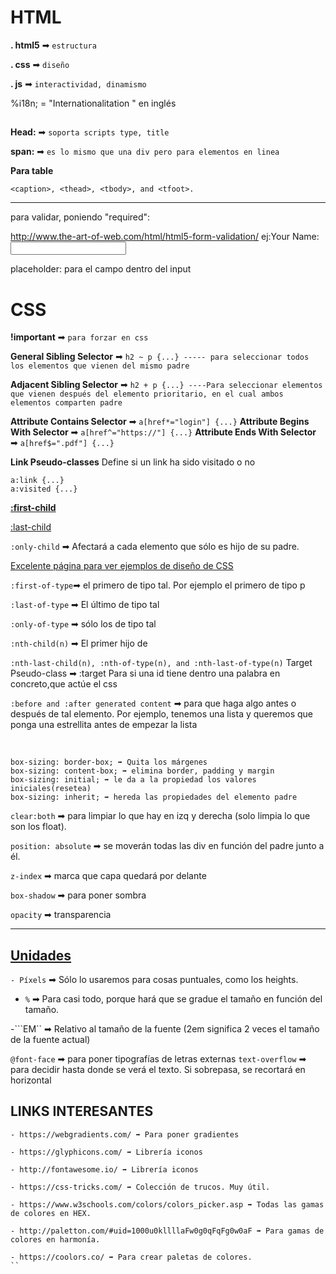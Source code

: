 <h1>HTML</h1>

**. html5** ➡ ```estructura```

**. css** ➡ ```diseño```

**. js** ➡ ```interactividad, dinamismo```







%i18n; = "Internationalitation " en inglés

##


**Head:** ➡ ```soporta scripts type, title``` 

**span:** ➡ ```es lo mismo que una div pero para elementos en linea```


**Para table**
```
<caption>, <thead>, <tbody>, and <tfoot>.
```



------


para validar, poniendo "required":

http://www.the-art-of-web.com/html/html5-form-validation/
ej:Your Name: <input type="text" name="name" required>


placeholder: para el campo dentro del input






<h1>CSS</h1>

**!important** ➡ ```para forzar en css```

**General Sibling Selector** ➡ ```h2 ~ p {...} ----- para seleccionar todos los elementos que vienen del mismo padre```

**Adjacent Sibling Selector** ➡ ```h2 + p {...} ----Para seleccionar elementos que vienen después del elemento prioritario, en el cual ambos elementos comparten padre```

**Attribute Contains Selector** ➡ ```a[href*="login"] {...}```
**Attribute Begins With Selector** ➡ ```a[href^="https://"] {...}```
**Attribute Ends With Selector** ➡ ```a[href$=".pdf"] {...}```




**Link Pseudo-classes**
Define si un link ha sido visitado o no 
```
a:link {...}
a:visited {...}
```


**<a href="https://www.w3schools.com/cssref/sel_firstchild.asp">:first-child</a>**


 <a href="https://www.w3schools.com/cssref/sel_last-child.asp">:last-child</a> 


```:only-child``` ➡ Afectará a cada elemento que sólo es hijo de su padre.


<a href="http://www.csszengarden.com/">Excelente página para ver ejemplos de diseño de CSS</a>



```:first-of-type```➡ el primero de tipo tal. Por ejemplo el primero de tipo p

```:last-of-type``` ➡ El último de tipo tal

```:only-of-type``` ➡ sólo los de tipo tal





```:nth-child(n)``` ➡ El primer hijo de

 ```:nth-last-child(n), :nth-of-type(n), and :nth-last-of-type(n)```
Target Pseudo-class ➡ :target Para si una id tiene dentro una palabra en concreto,que actúe el css



```:before and :after generated content``` ➡ para que haga algo antes o después de tal elemento. Por ejemplo, tenemos una lista y queremos que ponga una estrellita antes de empezar la lista 

</br>



```
box-sizing: border-box; ➡ Quita los márgenes
box-sizing: content-box; ➡ elimina border, padding y margin
box-sizing: initial; ➡ le da a la propiedad los valores iniciales(resetea)
box-sizing: inherit; ➡ hereda las propiedades del elemento padre
```

```clear:both``` ➡  para limpiar lo que hay en izq y derecha (solo limpia lo que son los float).

```position: absolute``` ➡ se moverán todas las div en función del padre junto a él.

```z-index``` ➡ marca que capa quedará por delante

```box-shadow``` ➡ para poner sombra

```opacity``` ➡ transparencia
___________

<h2><a href="https://www.w3schools.com/cssref/css_units.asp">Unidades</a></h2>

```- Píxels``` ➡ Sólo lo usaremos para cosas puntuales, como los heights.

- ```%``` ➡ Para casi todo, porque hará que se gradue el tamaño en función del tamaño.

-```EM`` ➡ Relativo al tamaño de la fuente (2em significa 2 veces el tamaño de la fuente actual)




```@font-face``` ➡ para poner tipografías de letras externas
```text-overflow``` ➡ para decidir hasta donde se verá el texto. Si sobrepasa, se recortará en horizontal

<h2>LINKS INTERESANTES</h2>

```
- https://webgradients.com/ ➡ Para poner gradientes

- https://glyphicons.com/ ➡ Librería iconos

- http://fontawesome.io/ ➡ Librería iconos

- https://css-tricks.com/ ➡ Colección de trucos. Muy útil.

- https://www.w3schools.com/colors/colors_picker.asp ➡ Todas las gamas de colores en HEX.

- http://paletton.com/#uid=1000u0kllllaFw0g0qFqFg0w0aF ➡ Para gamas de colores en harmonía.

- https://coolors.co/ ➡ Para crear paletas de colores.
``
